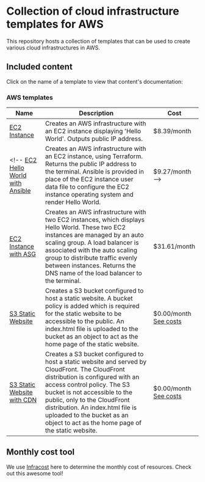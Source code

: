 # Collection of cloud infrastructure templates for AWS

This repository hosts a collection of templates that can be used to create various cloud infrastructures in AWS.

## Included content

Click on the name of a template to view that content's documentation:

### AWS templates
Name | Description | Cost
--- | --- | ---
[EC2 Instance](https://github.com/thompsizzle/cloud-infrastructures/tree/main/AWS/ec2-instance)|Creates an AWS infrastructure with an EC2 instance displaying 'Hello World'. Outputs public IP address.|$8.39/month
<!-- [EC2 Hello World with Ansible](https://github.com/thompsizzle/cloud-infrastructures/tree/main/AWS/EC2_hello_world_Ansible)|Creates an AWS infrastructure with an EC2 instance, using Terraform. Returns the public IP address to the terminal. Ansible is provided in place of the EC2 instance user data file to configure the EC2 instance operating system and render Hello World.|$9.27/month -->
[EC2 Instance with ASG](https://github.com/thompsizzle/cloud-infrastructures/tree/main/AWS/ec2-instance-asg)|Creates an AWS infrastructure with two EC2 instances, which displays Hello World. These two EC2 instances are managed by an auto scaling group. A load balancer is associated with the auto scaling group to distribute traffic evenly between instances. Returns the DNS name of the load balancer to the terminal.|$31.61/month
[S3 Static Website](https://github.com/thompsizzle/cloud-infrastructures/tree/main/AWS/s3-static-website)|Creates a S3 bucket configured to host a static website. A bucket policy is added which is required for the static website to be accessible to the public. An index.html file is uploaded to the bucket as an object to act as the home page of the static website.|$0.00/month<br><a href="https://aws.amazon.com/s3/pricing/" target="_blank">See costs</a>
[S3 Static Website with CDN](https://github.com/thompsizzle/cloud-infrastructures/tree/main/AWS/s3-static-website-cdn)|Creates a S3 bucket configured to host a static website and served by CloudFront. The CloudFront distribution is configured with an access control policy. The S3 bucket is not accessible to the public, only to the CloudFront distribution. An index.html file is uploaded to the bucket as an object to act as the home page of the static website.|$0.00/month<br><a href="https://aws.amazon.com/s3/pricing/" target="_blank">See costs</a>

## Monthly cost tool

We use <a href="https://www.infracost.io/" target="_blank">Infracost</a> here to determine the monthly cost of resources. Check out this awesome tool!
